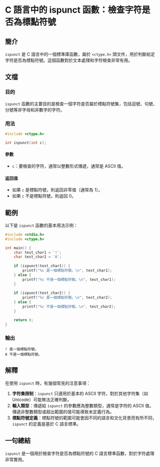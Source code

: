 <!--
Meta Description: # C 語言中的 ispunct 函數：檢查字符是否為標點符號 ## 簡介 `ispunct` 是 C 語言中的一個標準庫函數，屬於 `<ctype.h>` 頭文件，用於判斷給定字符是否為標點符號。這個函數對於文本處理和字符檢查非常有用。 ## 文檔 ### 目的 `ispunct` 函數的主要目的...
Meta Keywords: ispunct, test_char1, test_char2, printf, ctype
-->

# C 語言中的 ispunct 函數：檢查字符是否為標點符號

## 簡介
`ispunct` 是 C 語言中的一個標準庫函數，屬於 `<ctype.h>` 頭文件，用於判斷給定字符是否為標點符號。這個函數對於文本處理和字符檢查非常有用。

## 文檔
### 目的
`ispunct` 函數的主要目的是檢查一個字符是否屬於標點符號集，包括逗號、句號、分號等非字母和非數字的字符。

### 用法
```c
#include <ctype.h>

int ispunct(int c);
```
#### 參數
- `c`：要檢查的字符，通常以整數形式傳遞，通常是 ASCII 值。

#### 返回值
- 如果 `c` 是標點符號，則返回非零值（通常為 1）。
- 如果 `c` 不是標點符號，則返回 0。

## 範例
以下是 `ispunct` 函數的基本用法示例：

```c
#include <stdio.h>
#include <ctype.h>

int main() {
    char test_char1 = '!';
    char test_char2 = 'A';
    
    if (ispunct(test_char1)) {
        printf("%c 是一個標點符號。\n", test_char1);
    } else {
        printf("%c 不是一個標點符號。\n", test_char1);
    }
    
    if (ispunct(test_char2)) {
        printf("%c 是一個標點符號。\n", test_char2);
    } else {
        printf("%c 不是一個標點符號。\n", test_char2);
    }

    return 0;
}
```

### 輸出
```
! 是一個標點符號。
A 不是一個標點符號。
```

## 解釋
在使用 `ispunct` 時，有幾個常見的注意事項：
1. **字符集限制**：`ispunct` 只適用於基本的 ASCII 字符，對於其他字符集（如 Unicode）可能無法正確判斷。
2. **輸入類型**：傳遞給 `ispunct` 的參數應為整數類型，通常是字符的 ASCII 值。傳遞非整數類型或超出範圍的值可能導致未定義行為。
3. **標點符號定義**：標點符號的範圍可能會因不同的語言和文化背景而有所不同，`ispunct` 的定義是基於 C 語言標準。

## 一句總結
`ispunct` 是一個用於檢查字符是否為標點符號的 C 語言標準函數，對於字符處理非常實用。